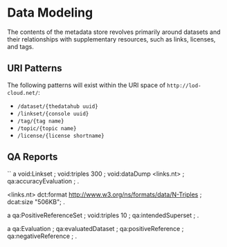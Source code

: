 

# Data Modeling

The contents of the metadata store revolves primarily around datasets
and their relationships with supplementary resources, such as links, licenses,
and tags.

## URI Patterns

The following patterns will exist within the URI space of `http://lod-cloud.net/`:

* `/dataset/{thedatahub uuid}`
* `/linkset/{console uuid}`
* `/tag/{tag name}`
* `/topic/{topic name}`
* `/license/{license shortname}`


## QA Reports

``
  <linkset> a void:Linkset ;
    void:triples 300 ;
    void:dataDump <links.nt> ;
    qa:accuracyEvaluation <report> ;
.

<links.nt> dct:format <http://www.w3.org/ns/formats/data/N-Triples> ;
    dcat:size "506KB";
.

<positive> a qa:PositiveReferenceSet ;
  void:triples 10 ;
  qa:intendedSuperset <linkset> ;
.

<eval> a qa:Evaluation ;
  qa:evaluatedDataset <linkset> ;
  qa:positiveReference <positive> ;
  qa:negativeReference <negative> ;
.

